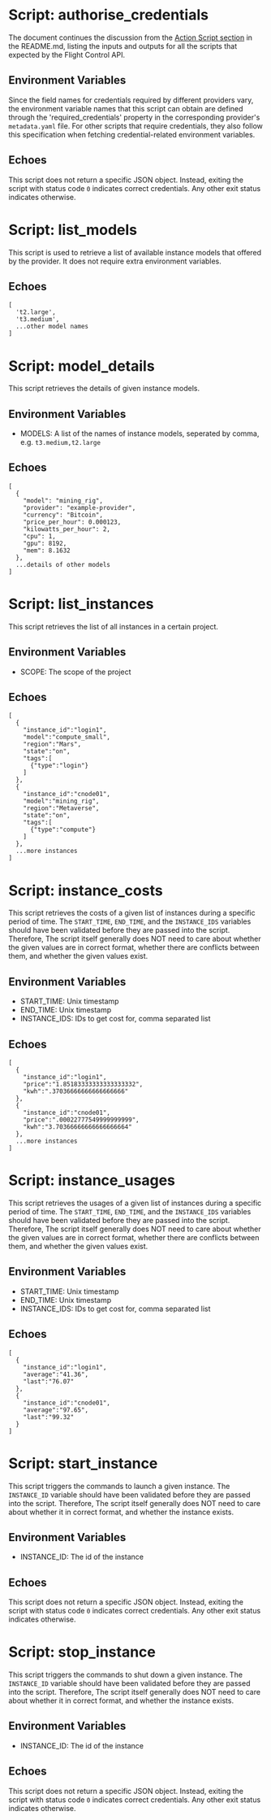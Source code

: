 # Script: authorise_credentials

The document continues the discussion from the [Action Script section](https://github.com/openflighthpc/flight-control-api/tree/develop#app_env) in the README.md, listing the inputs and outputs for all the scripts that expected by the Flight Control API.

## Environment Variables

Since the field names for credentials required by different providers vary, the environment variable names that this script can obtain are defined through the 'required_credentials' property in the corresponding provider's `metadata.yaml` file. For other scripts that require credentials, they also follow this specification when fetching credential-related environment variables.

## Echoes

This script does not return a specific JSON object. Instead, exiting the script with status code `0` indicates correct credentials. Any other exit status indicates otherwise.

# Script: list_models

This script is used to retrieve a list of available instance models that offered by the provider. It does not require extra environment variables.

## Echoes

```
[
  't2.large',
  't3.medium',
  ...other model names
]
```

# Script: model_details

This script retrieves the details of given instance models.

## Environment Variables

- MODELS: A list of the names of instance models, seperated by comma, e.g. `t3.medium,t2.large`

## Echoes

```
[
  {
    "model": "mining_rig",
    "provider": "example-provider",
    "currency": "Bitcoin",
    "price_per_hour": 0.000123,
    "kilowatts_per_hour": 2,
    "cpu": 1,
    "gpu": 8192,
    "mem": 8.1632
  },
  ...details of other models
]
```

# Script: list_instances

This script retrieves the list of all instances in a certain project.

## Environment Variables

- SCOPE: The scope of the project

## Echoes

```
[
  {
    "instance_id":"login1",
    "model":"compute_small",
    "region":"Mars",
    "state":"on",
    "tags":[
      {"type":"login"}
    ]
  },
  {
    "instance_id":"cnode01",
    "model":"mining_rig",
    "region":"Metaverse",
    "state":"on",
    "tags":[
      {"type":"compute"}
    ]
  },
  ...more instances
]
```

# Script: instance_costs

This script retrieves the costs of a given list of instances during a specific period of time. The `START_TIME`, `END_TIME`, and the `INSTANCE_IDS` variables should have been validated before they are passed into the script. Therefore, The script itself generally does NOT need to care about whether the given values are in correct format, whether there are conflicts between them, and whether the given values exist.

## Environment Variables

- START_TIME: Unix timestamp
- END_TIME: Unix timestamp
- INSTANCE_IDS: IDs to get cost for, comma separated list

## Echoes

```
[
  {
    "instance_id":"login1",
    "price":"1.85183333333333333332",
    "kwh":".37036666666666666666"
  },
  {
    "instance_id":"cnode01",
    "price":".00022777549999999999",
    "kwh":"3.70366666666666666664"
  },
  ...more instances
]
```

# Script: instance_usages

This script retrieves the usages of a given list of instances during a specific period of time. The `START_TIME`, `END_TIME`, and the `INSTANCE_IDS` variables should have been validated before they are passed into the script. Therefore, The script itself generally does NOT need to care about whether the given values are in correct format, whether there are conflicts between them, and whether the given values exist.

## Environment Variables

- START_TIME: Unix timestamp
- END_TIME: Unix timestamp
- INSTANCE_IDS: IDs to get cost for, comma separated list

## Echoes

```
[
  {
    "instance_id":"login1",
    "average":"41.36",
    "last":"76.07"
  },
  {
    "instance_id":"cnode01",
    "average":"97.65",
    "last":"99.32"
  }
]
```

# Script: start_instance

This script triggers the commands to launch a given instance. The `INSTANCE_ID` variable should have been validated before they are passed into the script. Therefore, The script itself generally does NOT need to care about whether it in correct format,  and whether the instance exists.

## Environment Variables

- INSTANCE_ID: The id of the instance

## Echoes

This script does not return a specific JSON object. Instead, exiting the script with status code `0` indicates correct credentials. Any other exit status indicates otherwise.

# Script: stop_instance

This script triggers the commands to shut down a given instance. The `INSTANCE_ID` variable should have been validated before they are passed into the script. Therefore, The script itself generally does NOT need to care about whether it in correct format,  and whether the instance exists.

## Environment Variables

- INSTANCE_ID: The id of the instance

## Echoes

This script does not return a specific JSON object. Instead, exiting the script with status code `0` indicates correct credentials. Any other exit status indicates otherwise.